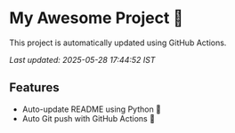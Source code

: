 # My Awesome Project 🚀

This project is automatically updated using GitHub Actions.

_Last updated: 2025-05-28 17:44:52 IST_

## Features
- Auto-update README using Python 🐍
- Auto Git push with GitHub Actions 🤖
